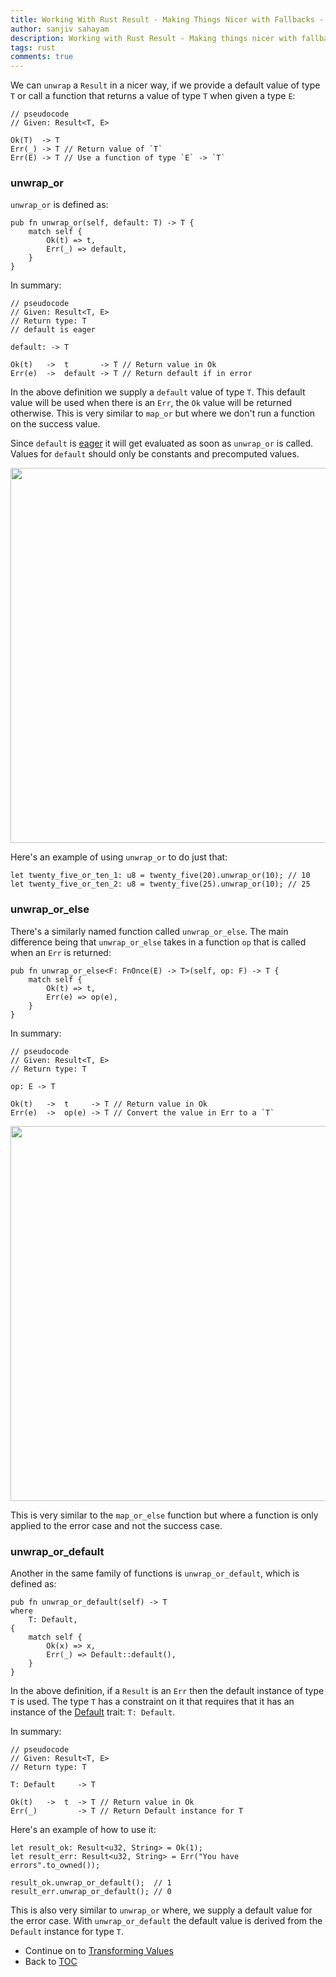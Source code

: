 ```yaml
---
title: Working With Rust Result - Making Things Nicer with Fallbacks - Part 4
author: sanjiv sahayam
description: Working with Rust Result - Making things nicer with fallbacks
tags: rust
comments: true
---
```



We can `unwrap` a `Result` in a nicer way, if we provide a default value of type `T` or call a function that returns a value of type `T` when given a type `E`:

```{.rust .scrollx}
// pseudocode
// Given: Result<T, E>

Ok(T)  -> T
Err(_) -> T // Return value of `T`
Err(E) -> T // Use a function of type `E` -> `T`
```

### unwrap_or

`unwrap_or` is defined as:

```{.rust .scrollx}
pub fn unwrap_or(self, default: T) -> T {
    match self {
        Ok(t) => t,
        Err(_) => default,
    }
}
```

In summary:

```{.rust .scrollx}
// pseudocode
// Given: Result<T, E>
// Return type: T
// default is eager

default: -> T

Ok(t)   ->  t       -> T // Return value in Ok
Err(e)  ->  default -> T // Return default if in error
```

In the above definition we supply a `default` value of type `T`. This default value will be used when there is an `Err`, the `Ok` value will be returned otherwise. This is very similar to `map_or` but where we don't run a function on the success value.

Since `default` is [eager](2024-01-24-working-with-rust-result-part-13.html#eager-vs-laziness) it will get evaluated as soon as `unwrap_or` is called. Values for `default` should only be constants and precomputed values.

<img src="/images/2024-01-24-working-with-rust-result/unwrap-or.png" width="600" />

Here's an example of using `unwrap_or` to do just that:

```{.rust .scrollx}
let twenty_five_or_ten_1: u8 = twenty_five(20).unwrap_or(10); // 10
let twenty_five_or_ten_2: u8 = twenty_five(25).unwrap_or(10); // 25
```

### unwrap_or_else

There's a similarly named function called `unwrap_or_else`. The main difference being that `unwrap_or_else` takes in a function `op` that is called when an `Err` is returned:

```{.rust .scrollx}
pub fn unwrap_or_else<F: FnOnce(E) -> T>(self, op: F) -> T {
    match self {
        Ok(t) => t,
        Err(e) => op(e),
    }
}
```

In summary:

```{.rust .scrollx}
// pseudocode
// Given: Result<T, E>
// Return type: T

op: E -> T

Ok(t)   ->  t     -> T // Return value in Ok
Err(e)  ->  op(e) -> T // Convert the value in Err to a `T`
```

<img src="/images/2024-01-24-working-with-rust-result/unwrap-or-else-2.png" width="600" />

This is very similar to the `map_or_else` function but where a function is only applied to the error case and not the success case.

### unwrap_or_default

Another in the same family of functions is `unwrap_or_default`, which is defined as:

```{.rust .scrollx}
pub fn unwrap_or_default(self) -> T
where
    T: Default,
{
    match self {
        Ok(x) => x,
        Err(_) => Default::default(),
    }
}
```


In the above definition, if a `Result` is an `Err` then the default instance of type `T` is used. The type `T` has a constraint on it that requires that it has an instance of the [Default](https://doc.rust-lang.org/std/default/trait.Default.html) trait: `T: Default`.

In summary:

```{.rust .scrollx}
// pseudocode
// Given: Result<T, E>
// Return type: T

T: Default     -> T

Ok(t)   ->  t  -> T // Return value in Ok
Err(_)         -> T // Return Default instance for T
```

Here's an example of how to use it:

```{.rust .scrollx}
let result_ok: Result<u32, String> = Ok(1);
let result_err: Result<u32, String> = Err("You have errors".to_owned());

result_ok.unwrap_or_default();  // 1
result_err.unwrap_or_default(); // 0
```

This is also very similar to `unwrap_or` where, we supply a default value for the error case. With `unwrap_or_default` the default value is derived from the `Default` instance for type `T`.


- Continue on to [Transforming Values](2024-01-24-working-with-rust-result-part-5.html)
- Back to [TOC](2024-01-24-working-with-rust-result.html)
